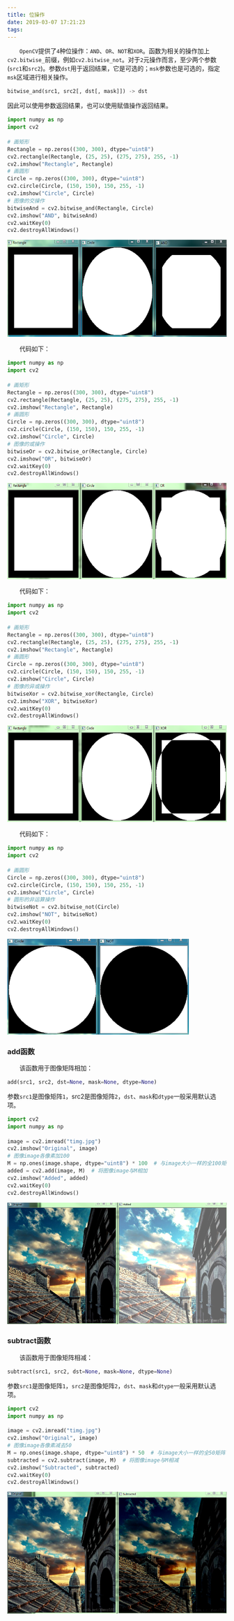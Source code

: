 ```yaml
---
title: 位操作
date: 2019-03-07 17:21:23
tags:
---
```

&emsp;&emsp;`OpenCV`提供了`4`种位操作：`AND`、`OR`、`NOT`和`XOR`。函数为相关的操作加上`cv2.bitwise_`前缀，例如`cv2.bitwise_not`。对于`2`元操作而言，至少两个参数(`src1`和`src2`)。参数`dst`用于返回结果，它是可选的；`msk`参数也是可选的，指定`msk`区域进行相关操作。

``` python
bitwise_and(src1, src2[, dst[, mask]]) -> dst
```

因此可以使用参数返回结果，也可以使用赋值操作返回结果。

``` python
import numpy as np
import cv2
​
# 画矩形
Rectangle = np.zeros((300, 300), dtype="uint8")
cv2.rectangle(Rectangle, (25, 25), (275, 275), 255, -1)
cv2.imshow("Rectangle", Rectangle)
# 画圆形
Circle = np.zeros((300, 300), dtype="uint8")
cv2.circle(Circle, (150, 150), 150, 255, -1)
cv2.imshow("Circle", Circle)
# 图像的交操作
bitwiseAnd = cv2.bitwise_and(Rectangle, Circle)
cv2.imshow("AND", bitwiseAnd)
cv2.waitKey(0)
cv2.destroyAllWindows()
```

<img src="./位操作/1.png" height="222" width="628">

&emsp;&emsp;代码如下：

``` python
import numpy as np
import cv2
​
# 画矩形
Rectangle = np.zeros((300, 300), dtype="uint8")
cv2.rectangle(Rectangle, (25, 25), (275, 275), 255, -1)
cv2.imshow("Rectangle", Rectangle)
# 画圆形
Circle = np.zeros((300, 300), dtype="uint8")
cv2.circle(Circle, (150, 150), 150, 255, -1)
cv2.imshow("Circle", Circle)
# 图像的或操作
bitwiseOr = cv2.bitwise_or(Rectangle, Circle)
cv2.imshow("OR", bitwiseOr)
cv2.waitKey(0)
cv2.destroyAllWindows()
```

<img src="./位操作/2.png" height="220" width="628">

&emsp;&emsp;代码如下：

``` python
import numpy as np
import cv2
​
# 画矩形
Rectangle = np.zeros((300, 300), dtype="uint8")
cv2.rectangle(Rectangle, (25, 25), (275, 275), 255, -1)
cv2.imshow("Rectangle", Rectangle)
# 画圆形
Circle = np.zeros((300, 300), dtype="uint8")
cv2.circle(Circle, (150, 150), 150, 255, -1)
cv2.imshow("Circle", Circle)
# 图像的异或操作
bitwiseXor = cv2.bitwise_xor(Rectangle, Circle)
cv2.imshow("XOR", bitwiseXor)
cv2.waitKey(0)
cv2.destroyAllWindows()
```

<img src="./位操作/3.png" height="221" width="628">

&emsp;&emsp;代码如下：

``` python
import numpy as np
import cv2
​
# 画圆形
Circle = np.zeros((300, 300), dtype="uint8")
cv2.circle(Circle, (150, 150), 150, 255, -1)
cv2.imshow("Circle", Circle)
# 圆形的非运算操作
bitwiseNot = cv2.bitwise_not(Circle)
cv2.imshow("NOT", bitwiseNot)
cv2.waitKey(0)
cv2.destroyAllWindows()
```

<img src="./位操作/4.png" height="219" width="417">

### add函数

&emsp;&emsp;该函数用于图像矩阵相加：

``` python
add(src1, src2, dst=None, mask=None, dtype=None)
```

参数`src1`是图像矩阵`1`，src2是图像矩阵`2`，`dst`、`mask`和`dtype`一般采用默认选项。

``` python
import cv2
import numpy as np
​
image = cv2.imread("timg.jpg")
cv2.imshow("Original", image)
# 图像image各像素加100
M = np.ones(image.shape, dtype="uint8") * 100  # 与image大小一样的全100矩阵
added = cv2.add(image, M)  # 将图像image与M相加
cv2.imshow("Added", added)
cv2.waitKey(0)
cv2.destroyAllWindows()
```

<img src="./位操作/5.png" height="278" width="543">

### subtract函数

&emsp;&emsp;该函数用于图像矩阵相减：

``` python
subtract(src1, src2, dst=None, mask=None, dtype=None)
```

参数`src1`是图像矩阵`1`，`src2`是图像矩阵`2`，`dst`、`mask`和`dtype`一般采用默认选项。

``` python
import cv2
import numpy as np
​
image = cv2.imread("timg.jpg")
cv2.imshow("Original", image)
# 图像image各像素减去50
M = np.ones(image.shape, dtype="uint8") * 50  # 与image大小一样的全50矩阵
subtracted = cv2.subtract(image, M)  # 将图像image与M相减
cv2.imshow("Subtracted", subtracted)
cv2.waitKey(0)
cv2.destroyAllWindows()
```

<img src="./位操作/6.png" height="279" width="542">